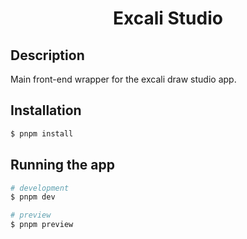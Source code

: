 <h1 align="center">Excali Studio</h1>


## Description

Main front-end wrapper for the excali draw studio app. 


## Installation

```bash
$ pnpm install
```

## Running the app

```bash
# development
$ pnpm dev

# preview
$ pnpm preview
```
